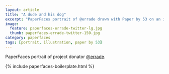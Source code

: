 ```yaml
---
layout: article
title: "A dude and his dog"
excerpt: "PaperFaces portrait of @errade drawn with Paper by 53 on an iPad."
image: 
  feature: paperfaces-errade-twitter-lg.jpg
  thumb: paperfaces-errade-twitter-150.jpg
category: paperfaces
tags: [portrait, illustration, paper by 53]
---
```


PaperFaces portrait of project donator [@errade](http://twitter.com/errade).

{% include paperfaces-boilerplate.html %}